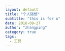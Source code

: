 ```yaml
---
layout: default
title: "个人随想"
subtitle: "this is for u"
date: 2018-09-27
author: "zhangping"
category: true
tags:
  - 工具
---
```

